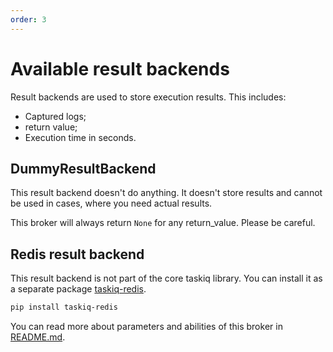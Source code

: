 ```yaml
---
order: 3
---
```


# Available result backends

Result backends are used to store execution results.
This includes:
* Captured logs;
* return value;
* Execution time in seconds.


## DummyResultBackend

This result backend doesn't do anything. It doesn't store results and cannot be used in cases,
where you need actual results.

This broker will always return `None` for any return_value. Please be careful.


## Redis result backend

This result backend is not part of the core taskiq library. You can install it as a separate package [taskiq-redis](https://pypi.org/project/taskiq-redis/).

```bash
pip install taskiq-redis
```

You can read more about parameters and abilities of this broker in [README.md](https://github.com/taskiq-python/taskiq-redis).
